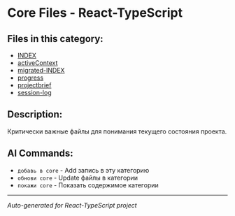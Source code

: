 # Core Files - React-TypeScript

## Files in this category:

- [INDEX](./INDEX.md)
- [activeContext](./activeContext.md)
- [migrated-INDEX](./migrated-INDEX.md)
- [progress](./progress.md)
- [projectbrief](./projectbrief.md)
- [session-log](./session-log.md)

## Description:

Критически важные файлы для понимания текущего состояния проекта.

## AI Commands:

- `добавь в core` - Add запись в эту категорию
- `обнови core` - Update файлы в категории
- `покажи core` - Показать содержимое категории

---
*Auto-generated for React-TypeScript project*
